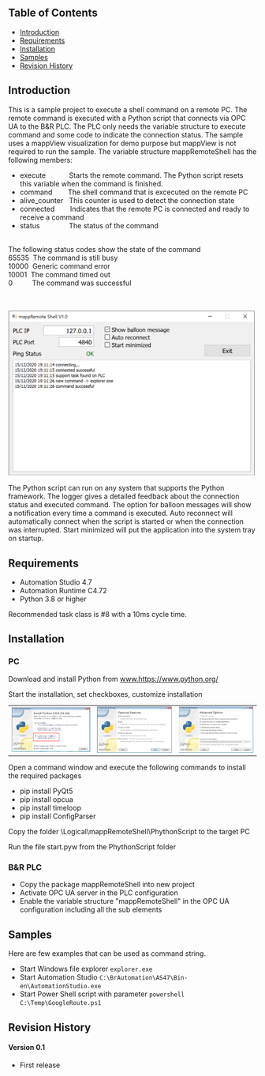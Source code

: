## Table of Contents
* [Introduction](#Introduction)
* [Requirements](#Requirements)
* [Installation](#Installation)
* [Samples](#Samples)
* [Revision History](#Revision-History)

<a name="Introduction"></a>
## Introduction
This is a sample project to execute a shell command on a remote PC. The remote command is executed with a Python script that connects via OPC UA to the B&R PLC. The PLC only needs the variable structure to execute command and some code to indicate the connection status. The sample uses a mappView visualization for demo purpose but mappView is not required to run the sample. The variable structure mappRemoteShell has the following members:

* execute &nbsp;&nbsp;&nbsp;&nbsp;&nbsp;&nbsp;&nbsp;&nbsp;&nbsp;&nbsp; Starts the remote command. The Python script resets this variable when the command is finished.
* command &nbsp;&nbsp;&nbsp;&nbsp;&nbsp;&nbsp; The shell command that is excecuted on the remote PC
* alive_counter &nbsp; This counter is used to detect the connection state
* connected &nbsp;&nbsp;&nbsp;&nbsp;&nbsp;&nbsp; Indicates that the remote PC is connected and ready to receive a command
* status  &nbsp;&nbsp;&nbsp;&nbsp;&nbsp;&nbsp;&nbsp;&nbsp;&nbsp;&nbsp;&nbsp;&nbsp;&nbsp; The status of the command
<br/>
The following status codes show the state of the command<br/>
65535 &nbsp;The command is still busy<br/>
10000 &nbsp;Generic command error<br/>
10001 &nbsp;The command timed out<br/>
0 &nbsp;&nbsp;&nbsp;&nbsp;&nbsp;&nbsp;&nbsp;&nbsp; The command was successful

<br/><br/><img src='Docs/screenshot_python.png' width=500>

The Python script can run on any system that supports the Python framework. The logger gives a detailed feedback about the connection status and executed command. The option for balloon messages will show a notification every time a command is executed. Auto reconnect will automatically connect when the script is started or when the connection was interrupted. Start minimized will put the application into the system tray on startup. 

<a name="Requirements"></a>
## Requirements
* Automation Studio 4.7
* Automation Runtime C4.72
* Python 3.8 or higher

Recommended task class is #8 with a 10ms cycle time.

<a name="Installation"></a>
## Installation

### PC

Download and install Python from www.https://www.python.org/

Start the installation, set checkboxes, customize installation

<table><tr><td><img src='Docs/python_install1.png'></td><td><img src='Docs/python_install2.png'></td><td><img src='Docs/python_install3.png'></td></tr></table>

Open a command window and execute the following commands to install the required packages

* pip install PyQt5
* pip install opcua
* pip install timeloop
* pip install ConfigParser

Copy the folder \Logical\mappRemoteShell\PhythonScript to the target PC

Run the file start.pyw from the PhythonScript folder

### B&R PLC
* Copy the package mappRemoteShell into new project
* Activate OPC UA server in the PLC configuration
* Enable the variable structure "mappRemoteShell" in the OPC UA configuration including all the sub elements

<a name="Samples"></a>
## Samples
Here are few examples that can be used as command string.

* Start Windows file explorer ``` explorer.exe ```
* Start Automation Studio ``` C:\BrAutomation\AS47\Bin-en\AutomationStudio.exe ```
* Start Power Shell script with parameter ``` powershell C:\Temp\GoogleRoute.ps1 ```

<a name="Revision-History"></a>
## Revision History

#### Version 0.1
* First release

